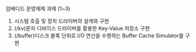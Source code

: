 임베디드 운영체제 과제 (1~3)

1. 시스템 호출 및 장치 드라이버의 설계와 구현
2. (/kv)문자 디바이스 드라이버를 활용한 Key-Value 저장소 구현
3. (/buffer)디스크 블록 단위로 I/O 연산을 수행하는 Buffer Cache Simulator를 구현